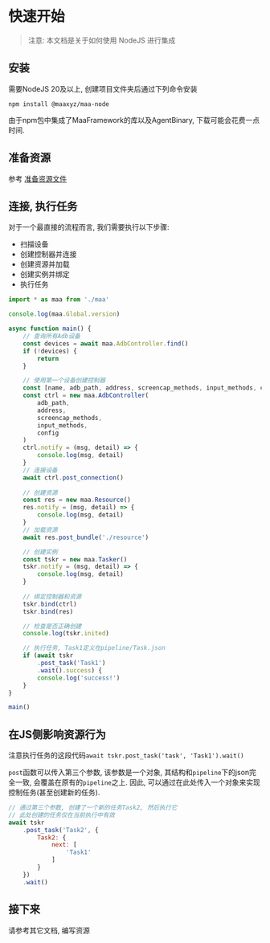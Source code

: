 # 快速开始

> 注意: 本文档是关于如何使用 NodeJS 进行集成

## 安装

需要NodeJS 20及以上, 创建项目文件夹后通过下列命令安装

```shell
npm install @maaxyz/maa-node
```

由于npm包中集成了MaaFramework的库以及AgentBinary, 下载可能会花费一点时间.

## 准备资源

参考 [准备资源文件](./1.1-快速开始.md#准备资源文件)

## 连接, 执行任务

对于一个最直接的流程而言, 我们需要执行以下步骤:

* 扫描设备
* 创建控制器并连接
* 创建资源并加载
* 创建实例并绑定
* 执行任务

```typescript
import * as maa from './maa'

console.log(maa.Global.version)

async function main() {
    // 查询所有Adb设备
    const devices = await maa.AdbController.find()
    if (!devices) {
        return
    }

    // 使用第一个设备创建控制器
    const [name, adb_path, address, screencap_methods, input_methods, config] = devices[0]
    const ctrl = new maa.AdbController(
        adb_path,
        address,
        screencap_methods,
        input_methods,
        config
    )
    ctrl.notify = (msg, detail) => {
        console.log(msg, detail)
    }
    // 连接设备
    await ctrl.post_connection()
    
    // 创建资源
    const res = new maa.Resource()
    res.notify = (msg, detail) => {
        console.log(msg, detail)
    }
    // 加载资源
    await res.post_bundle('./resource')

    // 创建实例
    const tskr = new maa.Tasker()
    tskr.notify = (msg, detail) => {
        console.log(msg, detail)
    }
    
    // 绑定控制器和资源
    tskr.bind(ctrl)
    tskr.bind(res)

    // 检查是否正确创建
    console.log(tskr.inited)

    // 执行任务, Task1定义在pipeline/Task.json
    if (await tskr
        .post_task('Task1')
        .wait().success) {
        console.log('success!')
    }
}

main()
```

## 在JS侧影响资源行为

注意执行任务的这段代码`await tskr.post_task('task', 'Task1').wait()`

`post`函数可以传入第三个参数, 该参数是一个对象, 其结构和`pipeline`下的json完全一致, 会覆盖在原有的`pipeline`之上. 因此, 可以通过在此处传入一个对象来实现控制任务(甚至创建新的任务).

```javascript
// 通过第三个参数, 创建了一个新的任务Task2, 然后执行它
// 此处创建的任务仅在当前执行中有效
await tskr
    .post_task('Task2', {
        Task2: {
            next: [
                'Task1'
            ]
        }
    })
    .wait()
```

## 接下来

请参考其它文档, 编写资源
